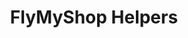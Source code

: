 ---
title: "FlyMyShop Helpers"
sidebar:
  nav: "docs"
layout: single
excerpt: "FlyMyShop Helpers"
sitemap: false
share: true
permalink: /docs/flymyshop-helpers/
---